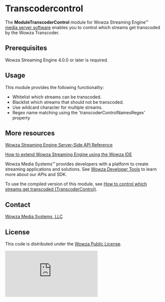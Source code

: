 # Transcodercontrol
The **ModuleTranscoderControl** module for Wowza Streaming Engine™ [media server software](https://www.wowza.com/products/streaming-engine) enables you to control which streams get transcoded by the Wowza Transcoder.

## Prerequisites
Wowza Streaming Engine 4.0.0 or later is required.

## Usage
This module provides the following functionality:

* Whitelist which streams can be transcoded.
* Blacklist which streams that should not be transcoded.
* Use wildcard character for multiple streams.
* Regex name matching using the 'transcoderControlNamesRegex' property

## More resources
[Wowza Streaming Engine Server-Side API Reference](https://www.wowza.com/resources/WowzaStreamingEngine_ServerSideAPI.pdf)

[How to extend Wowza Streaming Engine using the Wowza IDE](https://www.wowza.com/forums/content.php?759-How-to-extend-Wowza-Streaming-Engine-using-the-Wowza-IDE)

Wowza Media Systems™ provides developers with a platform to create streaming applications and solutions. See [Wowza Developer Tools](https://www.wowza.com/resources/developers) to learn more about our APIs and SDK.

To use the compiled version of this module, see [How to control which streams get transcoded (TranscoderControl)](https://www.wowza.com/forums/content.php?588-How-to-control-which-streams-get-transcoded-(ModuleTranscoderControl)).

## Contact
[Wowza Media Systems, LLC](https://www.wowza.com/contact)

## License
This code is distributed under the [Wowza Public License](https://github.com/WowzaMediaSystems/wse-plugin-transcodercontrol/blob/master/LICENSE.txt).

![alt tag](http://wowzalogs.com/stats/githubimage.php?plugin=wse-plugin-transcodercontrol)
